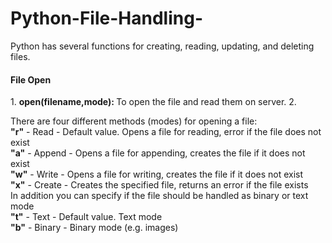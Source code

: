 # Python-File-Handling-

Python has several functions for creating, reading, updating, and deleting files.

<h4>File Open</h4>
1. <b>open(filename,mode): </b> To open the file and read them on server.
2. <b></b>


There are four different methods (modes) for opening a file:<br>
<b>"r"</b> - Read - Default value. Opens a file for reading, error if the file does not exist<br>
<b>"a"</b> - Append - Opens a file for appending, creates the file if it does not exist<br>
<b>"w"</b> - Write - Opens a file for writing, creates the file if it does not exist<br>
<b>"x"</b> - Create - Creates the specified file, returns an error if the file exists<br>
In addition you can specify if the file should be handled as binary or text mode<br>
<b>"t"</b> - Text - Default value. Text mode<br>
<b>"b"</b> - Binary - Binary mode (e.g. images)

